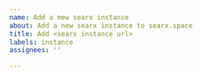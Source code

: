 ```yaml
---
name: Add a new searx instance
about: Add a new searx instance to searx.space
title: Add <searx instance url>
labels: instance
assignees: ''

---
```


<!--
Replace <searx instance url> in the title by the URL.
-->
